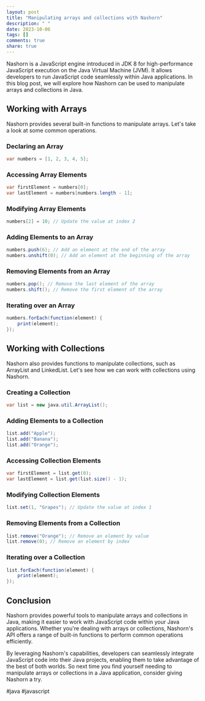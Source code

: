 ```yaml
---
layout: post
title: "Manipulating arrays and collections with Nashorn"
description: " "
date: 2023-10-06
tags: []
comments: true
share: true
---
```


Nashorn is a JavaScript engine introduced in JDK 8 for high-performance JavaScript execution on the Java Virtual Machine (JVM). It allows developers to run JavaScript code seamlessly within Java applications. In this blog post, we will explore how Nashorn can be used to manipulate arrays and collections in Java.

## Working with Arrays

Nashorn provides several built-in functions to manipulate arrays. Let's take a look at some common operations.

### Declaring an Array

```java
var numbers = [1, 2, 3, 4, 5];
```

### Accessing Array Elements

```java
var firstElement = numbers[0];
var lastElement = numbers[numbers.length - 1];
```

### Modifying Array Elements

```java
numbers[2] = 10; // Update the value at index 2
```

### Adding Elements to an Array

```java
numbers.push(6); // Add an element at the end of the array
numbers.unshift(0); // Add an element at the beginning of the array
```

### Removing Elements from an Array

```java
numbers.pop(); // Remove the last element of the array
numbers.shift(); // Remove the first element of the array
```

### Iterating over an Array

```java
numbers.forEach(function(element) {
    print(element);
});
```

## Working with Collections

Nashorn also provides functions to manipulate collections, such as ArrayList and LinkedList. Let's see how we can work with collections using Nashorn.

### Creating a Collection

```java
var list = new java.util.ArrayList();
```

### Adding Elements to a Collection

```java
list.add("Apple");
list.add("Banana");
list.add("Orange");
```

### Accessing Collection Elements

```java
var firstElement = list.get(0);
var lastElement = list.get(list.size() - 1);
```

### Modifying Collection Elements

```java
list.set(1, "Grapes"); // Update the value at index 1
```

### Removing Elements from a Collection

```java
list.remove("Orange"); // Remove an element by value
list.remove(0); // Remove an element by index
```

### Iterating over a Collection

```java
list.forEach(function(element) {
    print(element);
});
```

## Conclusion

Nashorn provides powerful tools to manipulate arrays and collections in Java, making it easier to work with JavaScript code within your Java applications. Whether you're dealing with arrays or collections, Nashorn's API offers a range of built-in functions to perform common operations efficiently.

By leveraging Nashorn's capabilities, developers can seamlessly integrate JavaScript code into their Java projects, enabling them to take advantage of the best of both worlds. So next time you find yourself needing to manipulate arrays or collections in a Java application, consider giving Nashorn a try.

#java #javascript